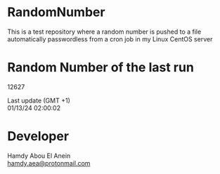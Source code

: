 # RandomNumber    
This is a test repository where a random number is pushed to a file automatically passwordless from a cron job in my Linux CentOS server    
# Random Number of the last run   
12627
      
Last update (GMT +1)    
01/13/24 02:00:02
# Developer    
Hamdy Abou El Anein   
hamdy.aea@protonmail.com
